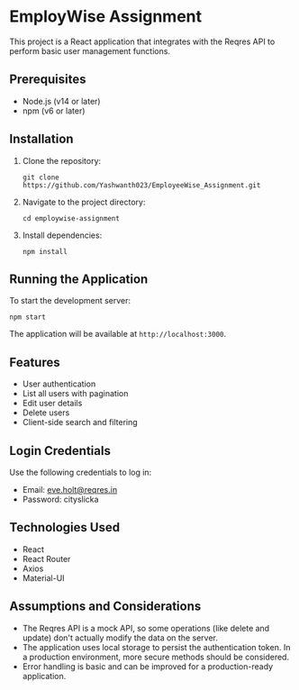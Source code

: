 # EmployWise Assignment

This project is a React application that integrates with the Reqres API to perform basic user management functions.

## Prerequisites

- Node.js (v14 or later)
- npm (v6 or later)

## Installation

1. Clone the repository:
   ```
   git clone https://github.com/Yashwanth023/EmployeeWise_Assignment.git
   ```

2. Navigate to the project directory:
   ```
   cd employwise-assignment
   ```

3. Install dependencies:
   ```
   npm install
   ```

## Running the Application

To start the development server:

```
npm start
```

The application will be available at `http://localhost:3000`.

## Features

- User authentication
- List all users with pagination
- Edit user details
- Delete users
- Client-side search and filtering

## Login Credentials

Use the following credentials to log in:

- Email: eve.holt@reqres.in
- Password: cityslicka

## Technologies Used

- React
- React Router
- Axios
- Material-UI

## Assumptions and Considerations

- The Reqres API is a mock API, so some operations (like delete and update) don't actually modify the data on the server.
- The application uses local storage to persist the authentication token. In a production environment, more secure methods should be considered.
- Error handling is basic and can be improved for a production-ready application.

